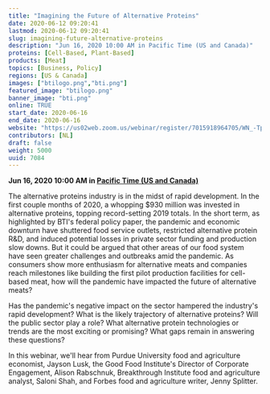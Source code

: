 ```yaml
---
title: "Imagining the Future of Alternative Proteins"
date: 2020-06-12 09:20:41
lastmod: 2020-06-12 09:20:41
slug: imagining-future-alternative-proteins
description: "Jun 16, 2020 10:00 AM in Pacific Time (US and Canada)"
proteins: [Cell-Based, Plant-Based]
products: [Meat]
topics: [Business, Policy]
regions: [US & Canada]
images: ["btilogo.png","bti.png"]
featured_image: "btilogo.png"
banner_image: "bti.png"
online: TRUE
start_date: 2020-06-16
end_date: 2020-06-16
website: "https://us02web.zoom.us/webinar/register/7015918964705/WN_-TpuSuTURMq6WtcC-x_FUA"
contributors: [NL]
draft: false
weight: 5000
uuid: 7084
---
```

**Jun 16, 2020 10:00 AM in [Pacific Time (US and Canada)](;)**

The alternative proteins industry is in the midst of rapid development.
In the first couple months of 2020, a whopping \$930 million was
invested in alternative proteins, topping record-setting 2019 totals. In
the short term, as highlighted by BTI's federal policy paper, the
pandemic and economic downturn have shuttered food service outlets,
restricted alternative protein R&D, and induced potential losses in
private sector funding and production slow downs. But it could be argued
that other areas of our food system have seen greater challenges and
outbreaks amid the pandemic. As consumers show more enthusiasm for
alternative meats and companies reach milestones like building the first
pilot production facilities for cell-based meat, how will the pandemic
have impacted the future of alternative meats?

Has the pandemic's negative impact on the sector hampered the industry's
rapid development? What is the likely trajectory of alternative
proteins? Will the public sector play a role? What alternative protein
technologies or trends are the most exciting or promising? What gaps
remain in answering these questions?

In this webinar, we\'ll hear from Purdue University food and agriculture
economist, Jayson Lusk, the Good Food Institute's Director of Corporate
Engagement, Alison Rabschnuk, Breakthrough Institute food and
agriculture analyst, Saloni Shah, and Forbes food and agriculture
writer, Jenny Splitter.
